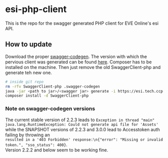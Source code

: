 # esi-php-client

This is the repo for the swagger generated PHP client for EVE Online's esi API.


## How to update

Download the proper [swagger-codegen](https://github.com/swagger-api/swagger-codegen#compatibility). The version with which the pervious client was generated can be found [here](.swagger-codegen/VERSION). Composer has to be installed on the machine. Then just remove the old SwaggerClient-php and generate teh new one.

```bash
# inside git repo
rm -rfv SwaggerClient-php .swagger-codegen
java -jar <path to jar>/<swagger jar> generate -i https://esi.tech.ccp.is/latest/swagger.json?datasource=tranquility -l php
composer install -d SwaggerClient-php
```


### Note on swagger-codegen versions 

The current stable version of 2.2.3 leads to `Exception in thread "main" java.lang.RuntimeException: Could not generate api file for 'Assets'`  
while the SNAPSHOT versions of 2.2.3 and 3.0.0 lead to Accesstoken auth failing by throwing an  
`resulted in a '403 Forbidden' response:\n{"error": "Missing or invalid token.", "sso_status": 400}`.  
Version 2.2.2 and below seem to be working fine.

